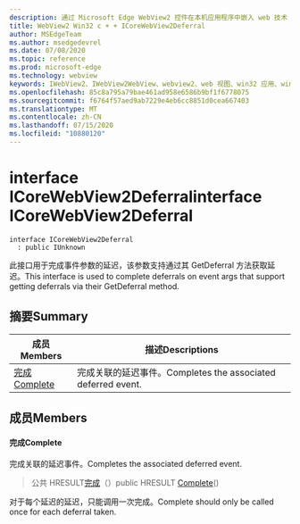 ```yaml
---
description: 通过 Microsoft Edge WebView2 控件在本机应用程序中嵌入 web 技术（HTML、CSS 和 JavaScript）
title: WebView2 Win32 c + + ICoreWebView2Deferral
author: MSEdgeTeam
ms.author: msedgedevrel
ms.date: 07/08/2020
ms.topic: reference
ms.prod: microsoft-edge
ms.technology: webview
keywords: IWebView2、IWebView2WebView、webview2、web 视图、win32 应用、win32、edge、ICoreWebView2、ICoreWebView2Controller、浏览器控件、边缘 html、ICoreWebView2Deferral
ms.openlocfilehash: 85c8a795a79bae461ad958e6586b9bf1f6778075
ms.sourcegitcommit: f6764f57aed9ab7229e4eb6cc8851d0cea667403
ms.translationtype: MT
ms.contentlocale: zh-CN
ms.lasthandoff: 07/15/2020
ms.locfileid: "10880120"
---
```

# <span data-ttu-id="3acc3-104">interface ICoreWebView2Deferral</span><span class="sxs-lookup"><span data-stu-id="3acc3-104">interface ICoreWebView2Deferral</span></span> 

```
interface ICoreWebView2Deferral
  : public IUnknown
```

<span data-ttu-id="3acc3-105">此接口用于完成事件参数的延迟，该参数支持通过其 GetDeferral 方法获取延迟。</span><span class="sxs-lookup"><span data-stu-id="3acc3-105">This interface is used to complete deferrals on event args that support getting deferrals via their GetDeferral method.</span></span>

## <span data-ttu-id="3acc3-106">摘要</span><span class="sxs-lookup"><span data-stu-id="3acc3-106">Summary</span></span>

 <span data-ttu-id="3acc3-107">成员</span><span class="sxs-lookup"><span data-stu-id="3acc3-107">Members</span></span>                        | <span data-ttu-id="3acc3-108">描述</span><span class="sxs-lookup"><span data-stu-id="3acc3-108">Descriptions</span></span>
--------------------------------|---------------------------------------------
[<span data-ttu-id="3acc3-109">完成</span><span class="sxs-lookup"><span data-stu-id="3acc3-109">Complete</span></span>](#complete) | <span data-ttu-id="3acc3-110">完成关联的延迟事件。</span><span class="sxs-lookup"><span data-stu-id="3acc3-110">Completes the associated deferred event.</span></span>

## <span data-ttu-id="3acc3-111">成员</span><span class="sxs-lookup"><span data-stu-id="3acc3-111">Members</span></span>

#### <span data-ttu-id="3acc3-112">完成</span><span class="sxs-lookup"><span data-stu-id="3acc3-112">Complete</span></span> 

<span data-ttu-id="3acc3-113">完成关联的延迟事件。</span><span class="sxs-lookup"><span data-stu-id="3acc3-113">Completes the associated deferred event.</span></span>

> <span data-ttu-id="3acc3-114">公共 HRESULT[完成](#complete)（）</span><span class="sxs-lookup"><span data-stu-id="3acc3-114">public HRESULT [Complete](#complete)()</span></span>

<span data-ttu-id="3acc3-115">对于每个延迟的延迟，只能调用一次完成。</span><span class="sxs-lookup"><span data-stu-id="3acc3-115">Complete should only be called once for each deferral taken.</span></span>

